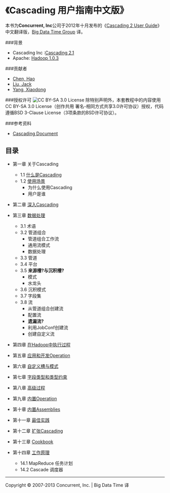 《Cascading 用户指南中文版》
============================
<!--
<img src="https://1.gravatar.com/avatar/9a89e34778d06647029ac306fe84580f?d=https%3A%2F%2Fidenticons.github.com%2F8bb527c0d8b060a5d792d332cd88ab87.png&s=420" height="120px"/>
-->
本书为<b>Concurrent, Inc</b>公司于2012年十月发布的《[Cascading 2 User Guide](http://docs.cascading.org/cascading/2.0/userguide/pdf/userguide.pdf)》中文翻译版，[Big Data Time Group](http://github.com/bigdatatime) 译。

###背景
- Cascading Inc :[Cascading 2.1](https://github.com/Cascading/cascading/tree/2.1)
- Apache: [Hadoop 1.0.3](http://hadoop.apache.org/)

###贡献者
- [Chen, Hao](http://github.com/haoch)
- [Liu, Jack](http://github.com/jackode)
- [Yang, Xiaodong](http://github.com/yxdong)

###授权许可
![CC BY-SA 3.0 License](http://i.creativecommons.org/l/by-nc-nd/3.0/80x15.png)
除特别声明外，本套教程中的内容使用CC BY-SA 3.0 License（创作共用 署名-相同方式共享3.0许可协议）授权，代码遵循BSD 3-Clause License（3项条款的BSD许可协议）。

###参考资料
- [Cascading Document](http://www.cascading.org/documentation/)



目录
----
- 第一章 关于Cascading
	
	- 1.1 [什么是Cascading]()
	- 1.2 [使用场景]()
		- 为什么使用Cascading
		- 用户是谁
- 第二章 [深入Cascading]()
- 第三章 [数据处理]()
	- 3.1 术语
	- 3.2 管道组合
		- 管道组合工作流
		- 通用流模式
		- 数据处理
	- 3.3 管道
	- 3.4 平台
	- 3.5 **来源槽?**与**沉积槽?**
		- 模式
		- 水龙头
	- 3.6 沉积模式
	- 3.7 字段集
	- 3.8 流
		- 从管道组合创建流
		- 配置流
		- **遗漏流?**
		- 利用JobConf创建流
		- 创建自定义流
- 第四章 [在Hadoop中执行过程]()
- 第五章 [应用和开发Operation]()
- 第六章 [自定义槽与模式]()
- 第七章 [字段类型和类型约束]()
- 第八章 [高级过程]()
- 第九章 [内置Operation]()
- 第十章 [内置Assemblies]()
- 第十一章 [最佳实践]()
- 第十二章 [扩张Cascading]()
- 第十三章 [Cookbook]()
- 第十四章 [工作原理]()
	- 14.1 MapReduce 任务计划
	- 14.2 Cascade 调度器



---------------------------------------------------------
Copyright © 2007-2013 Concurrent, Inc. | Big Data Time 译


